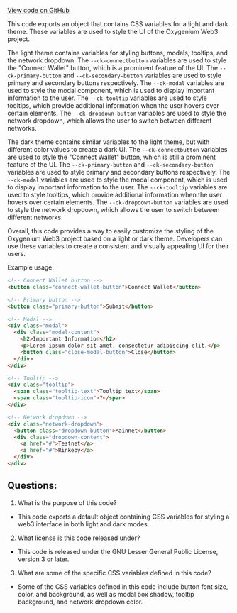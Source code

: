 [View code on GitHub](https://github.com/oxygenium/oxygenium-web3/packages/web3-react/src/styles/themes/base.ts)

This code exports an object that contains CSS variables for a light and dark theme. These variables are used to style the UI of the Oxygenium Web3 project. 

The light theme contains variables for styling buttons, modals, tooltips, and the network dropdown. The `--ck-connectbutton` variables are used to style the "Connect Wallet" button, which is a prominent feature of the UI. The `--ck-primary-button` and `--ck-secondary-button` variables are used to style primary and secondary buttons respectively. The `--ck-modal` variables are used to style the modal component, which is used to display important information to the user. The `--ck-tooltip` variables are used to style tooltips, which provide additional information when the user hovers over certain elements. The `--ck-dropdown-button` variables are used to style the network dropdown, which allows the user to switch between different networks.

The dark theme contains similar variables to the light theme, but with different color values to create a dark UI. The `--ck-connectbutton` variables are used to style the "Connect Wallet" button, which is still a prominent feature of the UI. The `--ck-primary-button` and `--ck-secondary-button` variables are used to style primary and secondary buttons respectively. The `--ck-modal` variables are used to style the modal component, which is used to display important information to the user. The `--ck-tooltip` variables are used to style tooltips, which provide additional information when the user hovers over certain elements. The `--ck-dropdown-button` variables are used to style the network dropdown, which allows the user to switch between different networks.

Overall, this code provides a way to easily customize the styling of the Oxygenium Web3 project based on a light or dark theme. Developers can use these variables to create a consistent and visually appealing UI for their users. 

Example usage:

```html
<!-- Connect Wallet button -->
<button class="connect-wallet-button">Connect Wallet</button>

<!-- Primary button -->
<button class="primary-button">Submit</button>

<!-- Modal -->
<div class="modal">
  <div class="modal-content">
    <h2>Important Information</h2>
    <p>Lorem ipsum dolor sit amet, consectetur adipiscing elit.</p>
    <button class="close-modal-button">Close</button>
  </div>
</div>

<!-- Tooltip -->
<div class="tooltip">
  <span class="tooltip-text">Tooltip text</span>
  <span class="tooltip-icon">?</span>
</div>

<!-- Network dropdown -->
<div class="network-dropdown">
  <button class="dropdown-button">Mainnet</button>
  <div class="dropdown-content">
    <a href="#">Testnet</a>
    <a href="#">Rinkeby</a>
  </div>
</div>
```
## Questions: 
 1. What is the purpose of this code?
- This code exports a default object containing CSS variables for styling a web3 interface in both light and dark modes.

2. What license is this code released under?
- This code is released under the GNU Lesser General Public License, version 3 or later.

3. What are some of the specific CSS variables defined in this code?
- Some of the CSS variables defined in this code include button font size, color, and background, as well as modal box shadow, tooltip background, and network dropdown color.